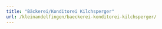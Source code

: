 ```yaml
---
title: "Bäckerei/Konditorei Kilchsperger"
url: /kleinandelfingen/baeckerei-konditorei-kilchsperger/
---
```

